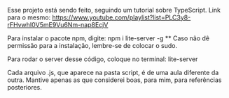 Esse projeto está sendo feito, seguindo um tutorial sobre TypeScript. Link para o mesmo: https://www.youtube.com/playlist?list=PLC3y8-rFHvwhI0V5mE9Vu6Nm-nap8EcjV

Para instalar o pacote npm, digite: npm i lite-server -g ** Caso não dê permissão para a instalação, lembre-se de colocar o sudo.

Para rodar o server desse código, coloque no terminal: lite-server

Cada arquivo .js, que aparece na pasta script, é de uma aula diferente da outra. Mantive apenas as que considerei boas, para mim, para referências posteriores.